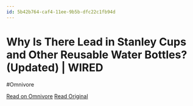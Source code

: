 ```yaml
---
id: 5b42b764-caf4-11ee-9b5b-dfc22c1fb94d
---
```


# Why Is There Lead in Stanley Cups and Other Reusable Water Bottles? (Updated) | WIRED
#Omnivore

[Read on Omnivore](https://omnivore.app/me/why-is-there-lead-in-stanley-cups-and-other-reusable-water-bottl-18da5f244bc)
[Read Original](https://www.wired.com/story/stanley-cup-lead-soldering/)

